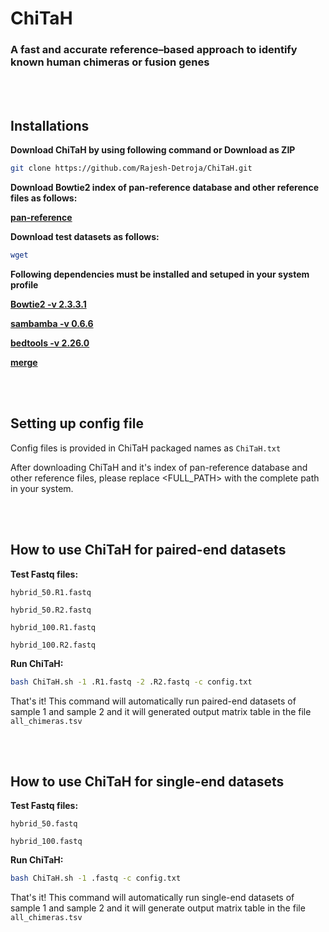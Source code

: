 # ChiTaH
### A fast and accurate reference–based approach to identify known human chimeras or fusion genes

<br></br>

## Installations

**Download ChiTaH by using following command or Download as ZIP**

```bash
git clone https://github.com/Rajesh-Detroja/ChiTaH.git
```

**Download Bowtie2 index of pan-reference database and other reference files as follows:**

**[pan-reference](https://www.dropbox.com/s/0ut34s3tnoqxwcv/pan_reference.zip?dl=0)**


**Download test datasets as follows:**

```bash
wget 
```

**Following dependencies must be installed and setuped in your system profile**

**[Bowtie2 -v 2.3.3.1](https://sourceforge.net/projects/bowtie-bio/files/bowtie2/2.3.3.1/)**

**[sambamba -v 0.6.6](https://github.com/biod/sambamba/releases/tag/v0.6.6)**

**[bedtools -v 2.26.0](https://github.com/arq5x/bedtools2/releases/tag/v2.26.0)**

**[merge](https://www.dropbox.com/s/2jyo4t3y8s1ftwf/merge.zip?dl=0)**

<br></br>

## Setting up config file

Config files is provided in ChiTaH packaged names as `ChiTaH.txt`

After downloading ChiTaH and it's index of pan-reference database and other reference files, please replace <FULL_PATH> with the complete path in your system.

<br></br>

## How to use ChiTaH for paired-end datasets

**Test Fastq files:**

```text
hybrid_50.R1.fastq

hybrid_50.R2.fastq

hybrid_100.R1.fastq

hybrid_100.R2.fastq
```

**Run ChiTaH:**

```bash
bash ChiTaH.sh -1 .R1.fastq -2 .R2.fastq -c config.txt
```

That's it! This command will automatically run paired-end datasets of sample 1 and sample 2 and it will generated output matrix table in the file `all_chimeras.tsv`

<br></br>

## How to use ChiTaH for single-end datasets

**Test Fastq files:**

```text
hybrid_50.fastq

hybrid_100.fastq
```

**Run ChiTaH:**

```bash
bash ChiTaH.sh -1 .fastq -c config.txt
```

That's it! This command will automatically run single-end datasets of sample 1 and sample 2 and it will generate output matrix table in the file `all_chimeras.tsv`
